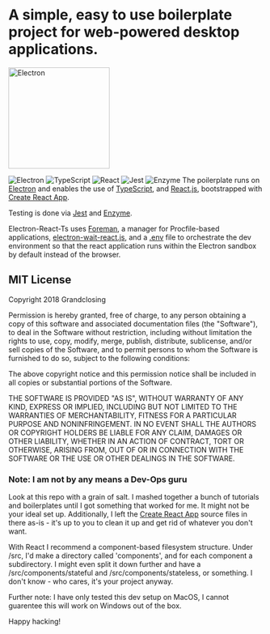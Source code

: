 # A simple, easy to use boilerplate project for web-powered desktop applications. 

<img src="https://b.kisscc0.com/20180814/cew/kisscc0-electron-node-js-javascript-computer-icons-npm-electron-by-yyk-mail-ru-5b731fe571cb14.6498724715342714614661.png" alt="Electron" width="200" />

![Electron](https://b.kisscc0.com/20180814/cew/kisscc0-electron-node-js-javascript-computer-icons-npm-electron-by-yyk-mail-ru-5b731fe571cb14.6498724715342714614661.png) ![TypeScript](https://raw.githubusercontent.com/remojansen/logo.ts/master/ts.png) ![React](https://upload.wikimedia.org/wikipedia/commons/thumb/a/a7/React-icon.svg/640px-React-icon.svg.png) ![Jest](https://seeklogo.com/images/J/jest-logo-F9901EBBF7-seeklogo.com.png?t=636751984710000000) ![Enzyme](https://cdn-images-1.medium.com/max/1600/1*pu9U8EYL3KGrgvapyp1pSg.png)
The poilerplate runs on [Electron](https://electronjs.org/) and enables the use of [TypeScript](https://www.typescriptlang.org/), and [React.js](https://reactjs.org/), bootstrapped with [Create React App](https://github.com/facebookincubator/create-react-app).

Testing is done via [Jest](https://jestjs.io/) and [Enzyme](https://airbnb.io/enzyme/).

Electron-React-Ts uses [Foreman](https://www.npmjs.com/package/foreman), a manager for Procfile-based applications, [electron-wait-react.js](https://github.com/Grandclosing/electron-react-ts/blob/master/electron-wait-react.js), and a [.env](https://github.com/Grandclosing/electron-react-ts/blob/master/.env) file to orchestrate the dev environment so that the react application runs within the Electron sandbox by default instead of the browser. 

## MIT License

Copyright 2018 Grandclosing

Permission is hereby granted, free of charge, to any person obtaining a copy of this software and associated documentation files (the "Software"), to deal in the Software without restriction, including without limitation the rights to use, copy, modify, merge, publish, distribute, sublicense, and/or sell copies of the Software, and to permit persons to whom the Software is furnished to do so, subject to the following conditions:

The above copyright notice and this permission notice shall be included in all copies or substantial portions of the Software.

THE SOFTWARE IS PROVIDED "AS IS", WITHOUT WARRANTY OF ANY KIND, EXPRESS OR IMPLIED, INCLUDING BUT NOT LIMITED TO THE WARRANTIES OF MERCHANTABILITY, FITNESS FOR A PARTICULAR PURPOSE AND NONINFRINGEMENT. IN NO EVENT SHALL THE AUTHORS OR COPYRIGHT HOLDERS BE LIABLE FOR ANY CLAIM, DAMAGES OR OTHER LIABILITY, WHETHER IN AN ACTION OF CONTRACT, TORT OR OTHERWISE, ARISING FROM, OUT OF OR IN CONNECTION WITH THE SOFTWARE OR THE USE OR OTHER DEALINGS IN THE SOFTWARE.

### Note: I am not by any means a Dev-Ops guru 
Look at this repo with a grain of salt. I mashed together a bunch of tutorials and boilerplates until I got something that worked for me. It might not be your ideal set up. Additionally, I left the [Create React App](https://github.com/facebookincubator/create-react-app) source files in there as-is - it's up to you to clean it up and get rid of whatever you don't want. 

With React I recommend a component-based filesystem structure. Under /src, I'd make a directory called 'components', and for each component a subdirectory. I might even split it down further and have a /src/components/stateful and /src/components/stateless, or something. I don't know - who cares, it's your project anyway. 

Further note: I have only tested this dev setup on MacOS, I cannot guarentee this will work on Windows out of the box. 

Happy hacking! 
